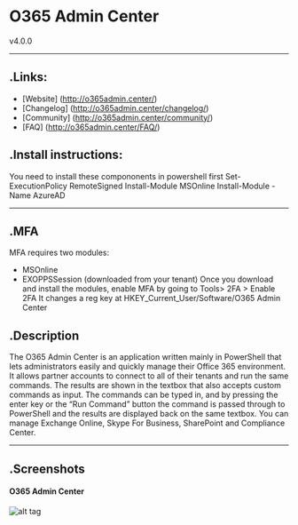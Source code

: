 # O365 Admin Center


v4.0.0

___

## .Links:

- [Website] (http://o365admin.center/)
- [Changelog] (http://o365admin.center/changelog/)
- [Community] (http://o365admin.center/community/)
- [FAQ] (http://o365admin.center/FAQ/)

## .Install instructions:
You need to install these compononents in powershell first
Set-ExecutionPolicy RemoteSigned
Install-Module MSOnline
Install-Module -Name AzureAD
___

## .MFA
MFA requires two modules:
- MSOnline 
- EXOPPSSession (downloaded from your tenant)
Once you download and install the modules, enable MFA by going to Tools> 2FA > Enable 2FA
It changes a reg key at HKEY_Current_User/Software/O365 Admin Center

## .Description
The O365 Admin Center is an application written mainly in PowerShell that lets administrators easily and quickly manage their Office 365 environment. It allows partner accounts to connect to all of their tenants and run the same commands. The results are shown in the textbox that also accepts custom commands as input. The commands can be typed in, and by pressing the enter key or the “Run Command” button the command is passed through to PowerShell and the results are displayed back on the same textbox. You can manage Exchange Online, Skype For Business, SharePoint and Compliance Center.

___

## .Screenshots

#### O365 Admin Center
![alt tag](https://www.o365admin.center/wp-content/uploads/2016/05/output_PtRs59.gif)
